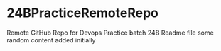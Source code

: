# 24BPracticeRemoteRepo
Remote GitHub Repo for Devops Practice batch 24B
Readme file some random content added initially
